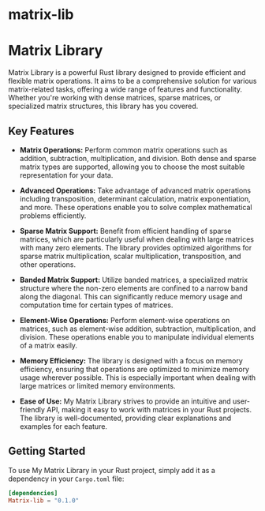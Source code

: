 # matrix-lib
# Matrix Library

Matrix Library is a powerful Rust library designed to provide efficient and flexible matrix operations. It aims to be a comprehensive solution for various matrix-related tasks, offering a wide range of features and functionality. Whether you're working with dense matrices, sparse matrices, or specialized matrix structures, this library has you covered.

## Key Features

- **Matrix Operations:** Perform common matrix operations such as addition, subtraction, multiplication, and division. Both dense and sparse matrix types are supported, allowing you to choose the most suitable representation for your data.

- **Advanced Operations:** Take advantage of advanced matrix operations including transposition, determinant calculation, matrix exponentiation, and more. These operations enable you to solve complex mathematical problems efficiently.

- **Sparse Matrix Support:** Benefit from efficient handling of sparse matrices, which are particularly useful when dealing with large matrices with many zero elements. The library provides optimized algorithms for sparse matrix multiplication, scalar multiplication, transposition, and other operations.

- **Banded Matrix Support:** Utilize banded matrices, a specialized matrix structure where the non-zero elements are confined to a narrow band along the diagonal. This can significantly reduce memory usage and computation time for certain types of matrices.

- **Element-Wise Operations:** Perform element-wise operations on matrices, such as element-wise addition, subtraction, multiplication, and division. These operations enable you to manipulate individual elements of a matrix easily.

- **Memory Efficiency:** The library is designed with a focus on memory efficiency, ensuring that operations are optimized to minimize memory usage wherever possible. This is especially important when dealing with large matrices or limited memory environments.

- **Ease of Use:** My Matrix Library strives to provide an intuitive and user-friendly API, making it easy to work with matrices in your Rust projects. The library is well-documented, providing clear explanations and examples for each feature.

## Getting Started

To use My Matrix Library in your Rust project, simply add it as a dependency in your `Cargo.toml` file:

```toml
[dependencies]
Matrix-lib = "0.1.0"
